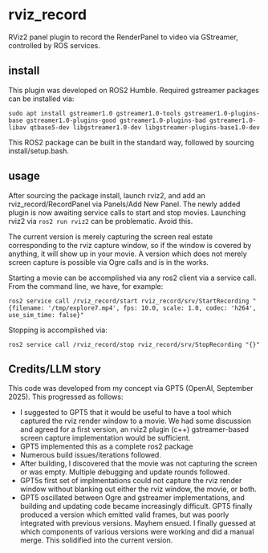 # rviz_record
RViz2 panel plugin to record the RenderPanel to video via GStreamer, controlled by ROS services.

## install

This plugin was developed on ROS2 Humble. Required gstreamer packages can be installed via:

```sudo apt install gstreamer1.0 gstreamer1.0-tools gstreamer1.0-plugins-base gstreamer1.0-plugins-good gstreamer1.0-plugins-bad gstreamer1.0-libav qtbase5-dev libgstreamer1.0-dev libgstreamer-plugins-base1.0-dev```

This ROS2 package can be built in the standard way, followed by sourcing install/setup.bash.

## usage

After sourcing the package install, launch rviz2, and add an rviz_record/RecordPanel via Panels/Add New Panel. The newly added plugin is now awaiting service calls to start and stop movies. Launching rviz2 via ```ros2 run rviz2``` can be problematic. Avoid this.

The current version is merely capturing the screen real estate corresponding to the rviz capture window, so if the window is covered by anything, it will show up in your movie. A version which does not merely screen capture is possible via Ogre calls and is in the works.

Starting a movie can be accomplished via any ros2 client via a service call. From the command line, we have, for example:

```ros2 service call /rviz_record/start rviz_record/srv/StartRecording "{filename: '/tmp/explore7.mp4', fps: 10.0, scale: 1.0, codec: 'h264', use_sim_time: false}"```

Stopping is accomplished via:

```ros2 service call /rviz_record/stop rviz_record/srv/StopRecording "{}"```


## Credits/LLM story

This code was developed from my concept via GPT5 (OpenAI, September 2025). This progressed as follows:

- I suggested to GPT5 that it would be useful to have a tool which captured the rviz render window to a movie. We had some discussion and agreed for a first version, an rviz2 plugin (c++) gstreamer-based screen capture implementation would be sufficient.
- GPT5 implemented this as a complete ros2 package
- Numerous build issues/iterations followed.
- After building, I discovered that the movie was not capturing the screen or was empty. Multiple debugging and update rounds followed.
- GPT5s first set of implmentations could not capture the rviz render window without blanking out either the rviz window, the movie, or both.
- GPT5 oscillated between Ogre and gstreamer implementations, and building and updating code became increasingly difficult. GPT5 finally produced a version which emitted valid frames, but was poorly integrated with previous versions. Mayhem ensued. I finally guessed at which components of various versions were working and did a manual merge. This solidified into the current version.